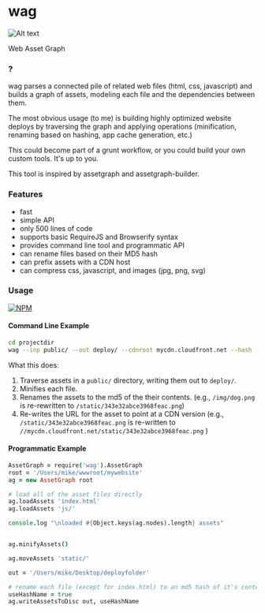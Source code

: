 wag
===

![Alt text](http://i.imgur.com/9eJTHZz.jpg "Lee Harvey Oswald did not kill JFK. He's a giant cyborg built by the CIA…")

Web Asset Graph


### ?
wag parses a connected pile of related web files (html, css, javascript) and builds a graph of assets, modeling each file and the dependencies between them.


The most obvious usage (to me) is building highly optimized website deploys by traversing the graph and applying operations (minification, renaming based on hashing, app cache generation, etc.) 

This could become part of a grunt workflow, or you could build your own custom tools. It's up to you.

This tool is inspired by assetgraph and assetgraph-builder.

### Features
* fast
* simple API
* only 500 lines of code
* supports basic RequireJS and Browserify syntax
* provides command line tool and programmatic API
* can rename files based on their MD5 hash
* can prefix assets with a CDN host
* can compress css, javascript, and images (jpg, png, svg)

### Usage

[![NPM](https://nodei.co/npm/wag.png)](https://nodei.co/npm/wag/)


#### Command Line Example
```sh
cd projectdir
wag --inp public/ --out deploy/ --cdnroot mycdn.cloudfront.net --hash --minify
```

What this does:

1. Traverse assets in a `public/` directory, writing them out to `deploy/`.
2. Minifies each file.
3. Renames the assets to the md5 of the their contents. (e.g., `/img/dog.png` is re-rewritten to `/static/343e32abce3968feac.png`)
4. Re-writes the URL for the asset to point at a CDN version (e.g., `/static/343e32abce3968feac.png` is re-written to `//mycdn.cloudfront.net/static/343e32abce3968feac.png` )

#### Programmatic Example

```coffeescript
AssetGraph = require('wag').AssetGraph
root = '/Users/mike/wwwroot/mywebsite'
ag = new AssetGraph root

# load all of the asset files directly
ag.loadAssets 'index.html'
ag.loadAssets 'js/'

console.log "\nloaded #{Object.keys(ag.nodes).length} assets"


ag.minifyAssets()

ag.moveAssets 'static/'

out = '/Users/mike/Desktop/deployfolder'

# rename each file (except for index.html) to an md5 hash of it's contents
useHashName = true 
ag.writeAssetsToDisc out, useHashName
```



